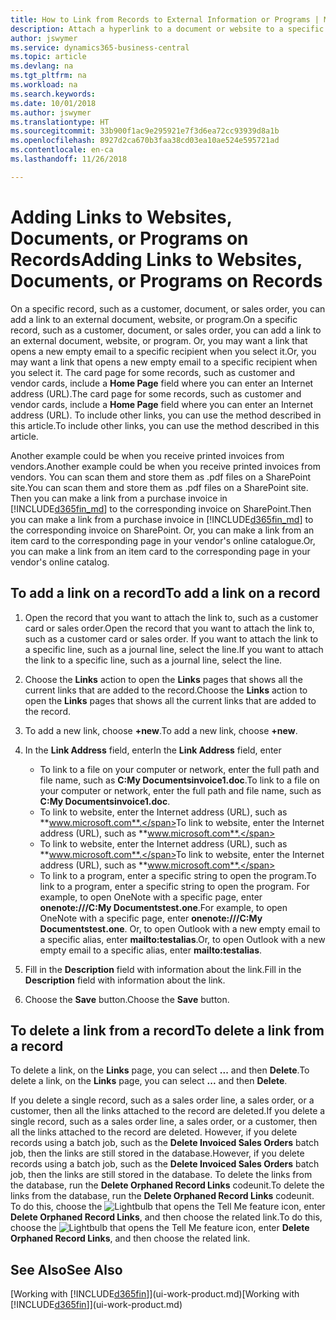 ```yaml
---
title: How to Link from Records to External Information or Programs | Microsoft Docs
description: Attach a hyperlink to a document or website to a specific record, such as a customer or document.
author: jswymer
ms.service: dynamics365-business-central
ms.topic: article
ms.devlang: na
ms.tgt_pltfrm: na
ms.workload: na
ms.search.keywords: 
ms.date: 10/01/2018
ms.author: jswymer
ms.translationtype: HT
ms.sourcegitcommit: 33b900f1ac9e295921e7f3d6ea72cc93939d8a1b
ms.openlocfilehash: 8927d2ca670b3faa38cd03ea10ae524e595721ad
ms.contentlocale: en-ca
ms.lasthandoff: 11/26/2018

---
```

# <a name="adding-links-to-websites-documents-or-programs-on-records"></a><span data-ttu-id="0651f-103">Adding Links to Websites, Documents, or Programs on Records</span><span class="sxs-lookup"><span data-stu-id="0651f-103">Adding Links to Websites, Documents, or Programs on Records</span></span>
<span data-ttu-id="0651f-104">On a specific record, such as a customer, document, or sales order, you can add a link to an external document, website, or program.</span><span class="sxs-lookup"><span data-stu-id="0651f-104">On a specific record, such as a customer, document, or sales order, you can add a link to an external document, website, or program.</span></span> <span data-ttu-id="0651f-105">Or, you may want a link that opens a new empty email to a specific recipient when you select it.</span><span class="sxs-lookup"><span data-stu-id="0651f-105">Or, you may want a link that opens a new empty email to a specific recipient when you select it.</span></span> <span data-ttu-id="0651f-106">The card page for some records, such as customer and vendor cards, include a **Home Page** field where you can enter an Internet address (URL).</span><span class="sxs-lookup"><span data-stu-id="0651f-106">The card page for some records, such as customer and vendor cards, include a **Home Page** field where you can enter an Internet address (URL).</span></span> <span data-ttu-id="0651f-107">To include other links, you can use the method described in this article.</span><span class="sxs-lookup"><span data-stu-id="0651f-107">To include other links, you can use the method described in this article.</span></span>

<span data-ttu-id="0651f-108">Another example could be when you receive printed invoices from vendors.</span><span class="sxs-lookup"><span data-stu-id="0651f-108">Another example could be when you receive printed invoices from vendors.</span></span> <span data-ttu-id="0651f-109">You can scan them and store them as .pdf files on a SharePoint site.</span><span class="sxs-lookup"><span data-stu-id="0651f-109">You can scan them and store them as .pdf files on a SharePoint site.</span></span> <span data-ttu-id="0651f-110">Then you can make a link from a purchase invoice in [!INCLUDE[d365fin_md](includes/d365fin_md.md)] to the corresponding invoice on  SharePoint.</span><span class="sxs-lookup"><span data-stu-id="0651f-110">Then you can make a link from a purchase invoice in [!INCLUDE[d365fin_md](includes/d365fin_md.md)] to the corresponding invoice on  SharePoint.</span></span> <span data-ttu-id="0651f-111">Or, you can make a link from an item card to the corresponding page in your vendor's online catalogue.</span><span class="sxs-lookup"><span data-stu-id="0651f-111">Or, you can make a link from an item card to the corresponding page in your vendor's online catalog.</span></span>

## <a name="to-add-a-link-on-a-record"></a><span data-ttu-id="0651f-112">To add a link on a record</span><span class="sxs-lookup"><span data-stu-id="0651f-112">To add a link on a record</span></span>   

1.  <span data-ttu-id="0651f-113">Open the record that you want to attach the link to, such as a customer card or sales order.</span><span class="sxs-lookup"><span data-stu-id="0651f-113">Open the record that you want to attach the link to, such as a customer card or sales order.</span></span> <span data-ttu-id="0651f-114">If you want to attach the link to a specific line, such as a journal line, select the line.</span><span class="sxs-lookup"><span data-stu-id="0651f-114">If you want to attach the link to a specific line, such as a journal line, select the line.</span></span>  

2.  <span data-ttu-id="0651f-115">Choose the **Links** action to open the **Links** pages that shows all the current links that are added to the record.</span><span class="sxs-lookup"><span data-stu-id="0651f-115">Choose the **Links** action to open the **Links** pages that shows all the current links that are added to the record.</span></span>

3. <span data-ttu-id="0651f-116">To add a new link, choose **+new**.</span><span class="sxs-lookup"><span data-stu-id="0651f-116">To add a new link, choose **+new**.</span></span>

4.  <span data-ttu-id="0651f-117">In the **Link Address** field, enter</span><span class="sxs-lookup"><span data-stu-id="0651f-117">In the **Link Address** field, enter</span></span>

    -   <span data-ttu-id="0651f-118">To link to a file on your computer or network, enter the full path and file name, such as  **C:My Documentsinvoice1.doc**.</span><span class="sxs-lookup"><span data-stu-id="0651f-118">To link to a file on your computer or network, enter the full path and file name, such as  **C:My Documentsinvoice1.doc**.</span></span>
    -   <span data-ttu-id="0651f-119">To link to website, enter the Internet address (URL), such as **www.microsoft.com**.</span><span class="sxs-lookup"><span data-stu-id="0651f-119">To link to website, enter the Internet address (URL), such as **www.microsoft.com**.</span></span>
    -   <span data-ttu-id="0651f-120">To link to website, enter the Internet address (URL), such as **www.microsoft.com**.</span><span class="sxs-lookup"><span data-stu-id="0651f-120">To link to website, enter the Internet address (URL), such as **www.microsoft.com**.</span></span>
    -   <span data-ttu-id="0651f-121">To link to a program, enter a specific string to open the program.</span><span class="sxs-lookup"><span data-stu-id="0651f-121">To link to a program, enter a specific string to open the program.</span></span> <span data-ttu-id="0651f-122">For example, to open OneNote with a specific page, enter **onenote:///C:My Documentstest.one**.</span><span class="sxs-lookup"><span data-stu-id="0651f-122">For example, to open OneNote with a specific page, enter **onenote:///C:My Documentstest.one**.</span></span> <span data-ttu-id="0651f-123">Or, to open Outlook with a new empty email to a specific alias, enter **mailto:testalias**.</span><span class="sxs-lookup"><span data-stu-id="0651f-123">Or, to open Outlook with a new empty email to a specific alias, enter **mailto:testalias**.</span></span>  

5.  <span data-ttu-id="0651f-124">Fill in the **Description** field with information about the link.</span><span class="sxs-lookup"><span data-stu-id="0651f-124">Fill in the **Description** field with information about the link.</span></span>  

6.  <span data-ttu-id="0651f-125">Choose the **Save** button.</span><span class="sxs-lookup"><span data-stu-id="0651f-125">Choose the **Save** button.</span></span>  

## <a name="to-delete-a-link-from-a-record"></a><span data-ttu-id="0651f-126">To delete a link from a record</span><span class="sxs-lookup"><span data-stu-id="0651f-126">To delete a link from a record</span></span>  

<span data-ttu-id="0651f-127">To delete a link, on the **Links** page, you can select **...** and then **Delete**.</span><span class="sxs-lookup"><span data-stu-id="0651f-127">To delete a link, on the **Links** page, you can select **...** and then **Delete**.</span></span>

<span data-ttu-id="0651f-128">If you delete a single record, such as a sales order line, a sales order, or a customer, then all the links attached to the record are deleted.</span><span class="sxs-lookup"><span data-stu-id="0651f-128">If you delete a single record, such as a sales order line, a sales order, or a customer, then all the links attached to the record are deleted.</span></span> <span data-ttu-id="0651f-129">However, if you delete records using a batch job, such as the **Delete Invoiced Sales Orders** batch job, then the links are still stored in the database.</span><span class="sxs-lookup"><span data-stu-id="0651f-129">However, if you delete records using a batch job, such as the **Delete Invoiced Sales Orders** batch job, then the links are still stored in the database.</span></span> <span data-ttu-id="0651f-130">To delete the links from the database, run the **Delete Orphaned Record Links** codeunit.</span><span class="sxs-lookup"><span data-stu-id="0651f-130">To delete the links from the database, run the **Delete Orphaned Record Links** codeunit.</span></span> <span data-ttu-id="0651f-131">To do this, choose the ![Lightbulb that opens the Tell Me feature](media/ui-search/search_small.png "Tell me what you want to do") icon, enter **Delete Orphaned Record Links**, and then choose the related link.</span><span class="sxs-lookup"><span data-stu-id="0651f-131">To do this, choose the ![Lightbulb that opens the Tell Me feature](media/ui-search/search_small.png "Tell me what you want to do") icon, enter **Delete Orphaned Record Links**, and then choose the related link.</span></span>   

<!-- ### To run delete orphaned record links  

1.  Choose the ![Lightbulb that opens the Tell Me feature](media/ui-search/search_small.png "Tell me what you want to do") icon, enter **Data Deletion**, and then choose the related link.  

2.  On the **Data Deletion** page, choose **Tasks**, and then choose **Delete Orphaned Record Links**.  -->

## <a name="see-also"></a><span data-ttu-id="0651f-132">See Also</span><span class="sxs-lookup"><span data-stu-id="0651f-132">See Also</span></span>  
<span data-ttu-id="0651f-133">[Working with [!INCLUDE[d365fin](includes/d365fin_md.md)]](ui-work-product.md)</span><span class="sxs-lookup"><span data-stu-id="0651f-133">[Working with [!INCLUDE[d365fin](includes/d365fin_md.md)]](ui-work-product.md)</span></span>  

